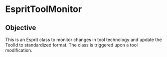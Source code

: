 # EspritToolMonitor

## Objective
This is an Esprit class to monitor changes in tool technology and update the ToolId to standardized format. The class is triggered upon a tool modification.
